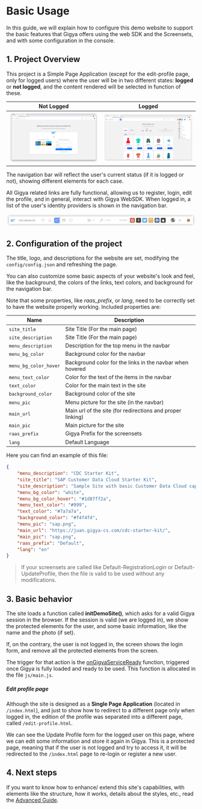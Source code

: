 # Basic Usage

In this guide, we will explain how to configure this demo website to support the basic features that Gigya offers using the web SDK and the Screensets, and with some configuration in the console.

## 1. Project Overview

This project is a Simple Page Application (except for the edit-profile page, only for logged users) where the user will be in two different states: __logged__ or __not logged__, and the content rendered will be selected in function of these.

| Not Logged | Logged |
|-|-|
|![Not Logged](img/basic/0-not-logged.png)|![Logged](img/basic/1-logged-with-language.png)



The navigation bar will reflect the user's current status (if it is logged or not), showing different elements for each case.

All Gigya related links are fully functional, allowing us to register, login, edit the profile, and in general, interact with Gigya WebSDK. When logged in, a list of the user's identity providers is shown in the navigation bar.

![Bar Example](img/basic/0-example-bar-1.png)


## 2. Configuration of the project

The title, logo, and descriptions for the website are set, modifying the ```config/config.json``` and refreshing the page.

You can also customize some basic aspects of your website's look and feel, like the background, the colors of the links, text colors, and background for the navigation bar.

Note that some properties, like _raas_prefix_, or _lang_, need to be correctly set to have the website properly working. Included properties are:


| Name | Description |
|-|-|
|```site_title```|Site Title (For the main page)
|```site_description```|Site Title (For the main page)
|```menu_description```|Description for the top menu in the navbar
|```menu_bg_color```|Background color for the navbar
|```menu_bg_color_hover```|Background color for the links in the navbar when hovered
|```menu_text_color```|Color for the text of the items in the navbar
|```text_color```|Color for the main text in the site
|```background_color```|Background color of the site
|```menu_pic```|Menu picture for the site (in the navbar)
|```main_url```|Main url of the site (for redirections and proper linking)
|```main_pic```|Main picture for the site
|```raas_prefix```|Gigya Prefix for the screensets
|```lang```|Default Language


Here you can find an example of this file:

```json
{
    "menu_description": "CDC Starter Kit",
    "site_title": "SAP Customer Data Cloud Starter Kit",
    "site_description": "Sample Site with basic Customer Data Cloud capabilities",
    "menu_bg_color": "white",
    "menu_bg_color_hover": "#1d87ff2a",
    "menu_text_color": "#999",
    "text_color": "#7a7a7a",
    "background_color": "#f4f4f4",
    "menu_pic": "sap.png",
    "main_url": "https://juan.gigya-cs.com/cdc-starter-kit/",
    "main_pic": "sap.png",
    "raas_prefix": "Default",
    "lang": "en"
}
```
> If your screensets are called like Default-RegistrationLogin or Default-UpdateProfile, then the file is valid to be used without any modifications.


## 3. Basic behavior

The site loads a function called **initDemoSite()**, which asks for a valid Gigya session in the browser. If the session is valid (we are logged in), we show the protected elements for the user, and some basic information, like the name and the photo (if set).

If, on the contrary, the user is not logged in, the screen shows the login form, and remove all the protected elements from the screen.

The trigger for that action is the [onGigyaServiceReady](https://developers.gigya.com/display/GD/onGigyaServiceReady+Template) function, triggered once Gigya is fully loaded and ready to be used. This function is allocated in the file ```js/main.js```.


##### Edit profile page
Although the site is designed as a __Single Page Application__ (located in ```/index.html```), and just to show how to redirect to a different page only when logged in, the edition of the profile was separated into a different page, called ```/edit-profile.html```.

We can see the Update Profile form for the logged user on this page, where we can edit some information and store it again in Gigya. This is a protected page, meaning that if the user is not logged and try to access it, it will be redirected to the ```/ìndex.html``` page to re-login or register a new user.

## 4. Next steps

If you want to know how to enhance/ extend this site's capabilities, with elements like the structure, how it works, details about the styles, etc., read the [Advanced Guide](advanced.md).
